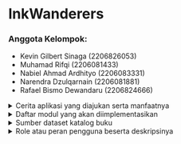 # InkWanderers

### Anggota Kelompok:
- Kevin Gilbert Sinaga (2206826053)
- Muhamad Rifqi (2206081433)
- Nabiel Ahmad Ardhityo (2206083331)
- Narendra Dzulqarnain (2206081881)
- Rafael Bismo Dewandaru (2206824666)

<details>
<summary>Cerita aplikasi yang diajukan serta manfaatnya</summary>
Melalui website ini, user dapat dengan mudah menyusun daftar buku yang ingin mereka baca, yang memungkinkan mereka mengatur dan merencanakan bacaan mereka dengan lebih baik. User dapat menggunakan bookmark untuk mencatat buku-buku yang menarik minat mereka. Kemampuan untuk menambahkan buku ke dalam collection dengan cepat juga memberikan kemudahan bagi user. User dapat menjelajahi berbagai buku dalam katalog dengan mudah, menemukan buku yang menarik, dan langsung menambahkannya ke dalam collection mereka. Modul review juga memberikan user kesempatan untuk berbagi pendapat mereka tentang buku yang telah mereka baca, membantu user lain dalam memilih buku yang sesuai dengan minat mereka. Ini juga memperkaya pengalaman membaca dengan memungkinkan user berinteraksi dengan komunitas pembaca yang lebih besar. <br />
<br />
Batasan collection maksimal 10 buku adalah pengingat penting untuk tetap fokus pada buku-buku yang benar-benar menjadi prioritas. Ini membantu user untuk mengelola waktunya dengan lebih baik dan menjaga collection mereka agar tetap relevan dengan preferensi mereka. Modul bookmark memberikan kemudahan bagi user untuk menandai buku-buku yang ingin mereka pinjam atau baca di masa depan, tanpa harus menyimpan semuanya di collection. Ini mempermudah perencanaan bacaan mereka dan membantu mereka mengingat judul-judul yang menarik hati. Secara keseluruhan, website ini memberikan alat yang bermanfaat bagi user untuk mengatur dan memaksimalkan pengalaman membaca mereka, berbagi ulasan dan rekomendasi dengan sesama user, serta menjadikan proses pemilihan dan membaca buku lebih efisien dan memuaskan.<br />
</details>

<details>
<summary>Daftar modul yang akan diimplementasikan</summary>
1. Modul untuk membuat role (baik role user dan admin)
2. Modul collection list buku yang dibaca oleh role user
    - User dapat menambahkan buku dari katalog kedalam collection
    - Buku yang ada di dalam collection user akan hilang dari katalog
    - User dapat melihat buku yang sudah mereka tambahkan ke collection dan memberikan reviews
    - Maksimal buku yang ada di dalam collection user adalah 10
3. Modul katalog buku yang bisa ditambahkan oleh admin dan diakses oleh user 
    - Admin dapat menambahkan sebanyak-banyaknya buku ke dalam katalog
    - Admin dapat menghapus buku dari katalog
    - Admin dapat melihat katalog buku
    - User dapat melihat buku yang berada di katalog dan menambahkannya ke collection
4. Modul review buku yang telah dibaca
    - Setelah user memasukkan buku ke dalam collection buku, user dapat mengembalikan buku dari collection user kembali ke katalog dan menambahkan review untuk buku tersebut
5. Modul bookmark buku oleh user
    - Bookmark digunakan untuk menandakan buku yang ingin dipinjam oleh user apabila isi buku di dalam collection sudah mencapai 10
    - Buku yang sudah di bookmark oleh user lain tetap dapat terlihat di katalog
</details>

<details>
<summary>Sumber dataset katalog buku</summary>
Berikut sumber data set yang kami gunakan
DatasetF05 https://www.kaggle.com/datasets/dylanjcastillo/7k-books-with-metadata/
</details>

<details>
<summary>Role atau peran pengguna beserta deskripsinya</summary>
Terdapat dua jenis role dalam website ini, yaitu:<br />
User<br />
Masing-masing user dapat memiliki satu collection dan bookmark. User dapat menambahkan buku ke dalam collection atau bookmark. Bookmark dapat berisi buku sebanyak-banyaknya, sedangkan collection hanya dapat berisi maksimal sepuluh buku.<br />
<br />
Admin<br />
Seorang admin dapat menambahkan buku baru ke dalam katalog yang sudah tersedia.<br />
</details>